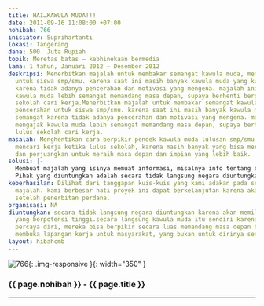 ```yaml
---
title: HAI…KAWULA MUDA!!!
date: 2011-09-16 11:08:00 +07:00
nohibah: 766
inisiator: Suprihartanti
lokasi: Tangerang
dana: 500  Juta Rupiah
topik: Meretas batas – kebhinekaan bermedia
lama: 1 tahun, Januari 2012 – Desember 2012
deskripsi: Menerbitkan majalah untuk membakar semangat kawula muda, memberi pencerahan
  untuk siswa smp/smu. karena saat ini masih banyak kawula muda yang kurang semangat
  karena tidak adanya pencerahan dan motivasi yang mengena. majalah ini akan mengajak
  kawula muda lebih semangat memandang masa depan, supaya berhenti berpikir lulus
  sekolah cari kerja.Menerbitkan majalah untuk membakar semangat kawula muda, memberi
  pencerahan untuk siswa smp/smu. karena saat ini masih banyak kawula muda yang kurang
  semangat karena tidak adanya pencerahan dan motivasi yang mengena. majalah ini akan
  mengajak kawula muda lebih semangat memandang masa depan, supaya berhenti berpikir
  lulus sekolah cari kerja.
masalah: Menghentikan cara berpikir pendek kawula muda lulusan smp/smu untuk segera
  mencari kerja ketika lulus sekolah, karena masih banyak yang bisa mereka lakukan
  dan perjuangkan untuk meraih masa depan dan impian yang lebih baik.
solusi: |-
  Membuat majalah yang isinya memuat informasi, misalnya info tentang bagaimana mencari beasiswa bagi mereka yang ingin melanjutkan pendidikan, tetapi tersendat biaya dan info agar mereka terdorong untuk melanjutkan sekolah. Menyemangati untuk terus belajar dan berkarya. Membagikan majalah gratis bagi mereka.
  Pihak yang diuntungkan adalah secara tidak langsung negara diuntungkan karena akan memiliki anak muda yang berpotensi tinggi. Secara langsung kawula muda itu sendiri karenamembangkitkan percaya diri, mereka bisa berpikir secara luas memandang masa depan bahkan dapat membuka lapangan kerja untuk masyarakat, yang bukan untuk dirinya sendiri
keberhasilan: Dilihat dari tanggapan kuis-kuis yang kami adakan pada setiap penerbitan
  majalah. kami berbesar hati proyek ini dapat berkelanjutan karena akan banyak sponsor
  setelah penerbitan perdana.
organisasi: NA
diuntungkan: secara tidak langsung negara diuntungkan karena akan memiliki anak muda
  yang berpotensi tinggi.secara langsung kawula muda itu sendiri karenamembangkitkan
  percaya diri, mereka bisa berpikir secara luas memandang masa depan bahkan dapat
  membuka lapangan kerja untuk masyarakat, yang bukan untuk dirinya sendiri
layout: hibahcmb
---
```


![766](/static/img/hibahcmb/766.png){: .img-responsive }{: width="350" }

### {{ page.nohibah }} - {{ page.title }}

---
